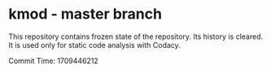 # kmod - master branch

This repository contains frozen state of the repository.
Its history is cleared. It is used only for static code
analysis with Codacy.

Commit Time: 1709446212